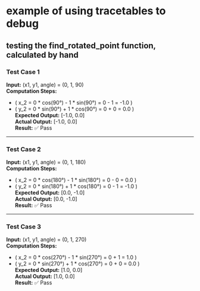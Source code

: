 # example of using tracetables to debug
## testing the find_rotated_point function, calculated by hand
### Test Case 1  
**Input:** (x1, y1, angle) = (0, 1, 90)  
**Computation Steps:**  
- \( x_2 = 0 * cos(90°) - 1 * sin(90°) = 0 - 1 = -1.0 \)  
- \( y_2 = 0 * sin(90°) + 1 * cos(90°) = 0 + 0 = 0.0 \)  
**Expected Output:** [-1.0, 0.0]  
**Actual Output:** [-1.0, 0.0]  
**Result:** ✅ Pass  

---

### Test Case 2  
**Input:** (x1, y1, angle) = (0, 1, 180)  
**Computation Steps:**  
- \( x_2 = 0 * cos(180°) - 1 * sin(180°) = 0 - 0 = 0.0 \)  
- \( y_2 = 0 * sin(180°) + 1 * cos(180°) = 0 - 1 = -1.0 \)  
**Expected Output:** [0.0, -1.0]  
**Actual Output:** [0.0, -1.0]  
**Result:** ✅ Pass  

---

### Test Case 3  
**Input:** (x1, y1, angle) = (0, 1, 270)  
**Computation Steps:**  
- \( x_2 = 0 * cos(270°) - 1 * sin(270°) = 0 + 1 = 1.0 \)  
- \( y_2 = 0 * sin(270°) + 1 * cos(270°) = 0 + 0 = 0.0 \)  
**Expected Output:** [1.0, 0.0]  
**Actual Output:** [1.0, 0.0]  
**Result:** ✅ Pass  
